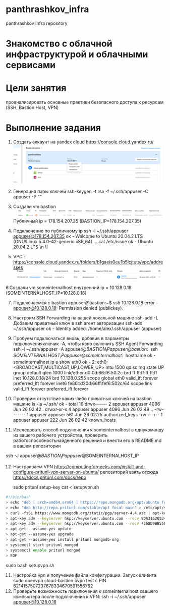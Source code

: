 # panthrashkov_infra
panthrashkov Infra repository

# Знакомство с облачной инфраструктурой и облачными сервисами

# Цели занятия
проанализировать основные практики безопасного доступа к ресурсам (SSH, Bastion Host, VPN)
# Выполнение задания
1. Создать аккаунт на yandex cloud
https://console.cloud.yandex.ru/
![img.png](img.png)
   
2. Генерация пары ключей
   ssh-keygen -t rsa -f ~/.ssh/appuser -C appuser -P ""
   
3. Создали vm bastion
![img_1.png](img_1.png)
   Публичный ip = 178.154.207.35 (BASTION_IP=178.154.207.35)
   
4. Подключение по публичному ip
   ssh -i ~/.ssh/appuser appuser@178.154.207.35
 ок - Welcome to Ubuntu 20.04.2 LTS (GNU/Linux 5.4.0-42-generic x86_64) ...
   cat /etc/issue
 ok -  Ubuntu 20.04.2 LTS \n \l

5. VPC - https://console.cloud.yandex.ru/folders/b1gaeis0eu1b5lcjtuts/vpc/addresses
![img_2.png](img_2.png)
   
6.Создали vm someinternalhost
 внутренний ip = 10.128.0.18 (SOMEINTERNALHOST_IP=10.128.0.18)

7. Подключаемся с bastion
   appuser@bastion:~$ ssh 10.128.0.18
   error - appuser@10.128.0.18: Permission denied (publickey).
   
8. Настроим SSH Forwarding на вашей локальной машине
   ssh-add -L
   Добавим приватный ключ в ssh агент авторизации
   ssh-add ~/.ssh/appuser
ok - Identity added: /home/alex/.ssh/appuser (appuser)
   
9. Пробуем  подключаться  вновь,  добавив  в  параметры  подключенияключик -A, чтобы явно включить SSH Agent Forwarding
   ssh -i ~/.ssh/appuser -A appuser@$BASTION_IP
   appuser@bastion:~$ ssh $SOMEINTERNALHOST_IP
   appuser@someinternalhost:~$ hostname
ok - someinternalhost
   ip a show eth0
ok -   2: eth0: <BROADCAST,MULTICAST,UP,LOWER_UP> mtu 1500 qdisc mq state UP group default qlen 1000
   link/ether d0:0d:66:f6:50:2c brd ff:ff:ff:ff:ff:ff
   inet 10.128.0.18/24 brd 10.128.0.255 scope global eth0
   valid_lft forever preferred_lft forever
   inet6 fe80::d20d:66ff:fef6:502c/64 scope link
   valid_lft forever preferred_lft forever

10. Проверим отсутствие каких-либо приватных ключей на bastion машине
    ls -la ~/.ssh/
ok -  total 16
    drwx------ 2 appuser appuser 4096 Jun 26 02:42 .
    drwxr-xr-x 4 appuser appuser 4096 Jun 26 02:48 ..
    -rw------- 1 appuser appuser  561 Jun 26 02:25 authorized_keys
    -rw-r--r-- 1 appuser appuser  222 Jun 26 02:42 known_hosts
    
11. Исследовать  способ  подключения  к someinternalhost  в  однукоманду  из  вашего  рабочего  устройства, 
    проверить  работоспособностьнайденного решения и внести его в README.md в вашем репозитории

ssh -J appuser@$BASTION_IP appuser@$SOMEINTERNALHOST_IP

12. Настраиваем VPN
    https://computingforgeeks.com/install-and-configure-pritunl-vpn-server-on-ubuntu/
    репозиторий взять отсюда https://docs.pritunl.com/docs/repo
    
    sudo pritunl setup-key
    cat <<EOF> setupvpn.sh
```bash
#!/bin/bash
> echo "deb [ arch=amd64,arm64 ] https://repo.mongodb.org/apt/ubuntu focal/mongodb-org/4.4 multiverse" > /etc/apt/sources.list.d/mongodb-org-4.4.list
> echo "deb http://repo.pritunl.com/stable/apt focal main" > /etc/apt/sources.list.d/pritunl.list
> curl -fsSL https://www.mongodb.org/static/pgp/server-4.4.asc | apt-key add -
> apt-key adv --keyserver hkp://keyserver.ubuntu.com --recv 9DA31620334BD75D9DCB49F368818C72E52529D4
> apt-key adv --keyserver hkp://keyserver.ubuntu.com --recv 7568D9BB55FF9E5287D586017AE645C0CF8E292A
> apt-get --assume-yes update
> apt-get --assume-yes upgrade
> apt-get --assume-yes install pritunl mongodb-org
> systemctl start pritunl mongod
> systemctl enable pritunl mongod
> EOF
```
sudo bash setupvpn.sh

11. Настройка vpn и получение файла конфигурации.
    Запуск клиента  sudo openvpn cloud-bastion.ovpn
    test с PIN 6214157507237678334670591556762
12. Проверьте возможность подключения к someinternalhost свашего компьютера после подключения к VPN:
    ssh -i ~/.ssh/appuser appuser@10.128.0.18
